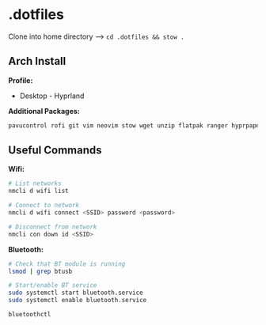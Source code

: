 # .dotfiles

Clone into home directory --> ```cd .dotfiles && stow .``` 

## Arch Install

**Profile:**
- Desktop - Hyprland

**Additional Packages:**
```bash 
pavucontrol rofi git vim neovim stow wget unzip flatpak ranger hyprpaper waybar neofetch kitty bluez bluez-utils
```

## Useful Commands

**Wifi:**
```bash 
# List networks
nmcli d wifi list

# Connect to network
nmcli d wifi connect <SSID> password <password>

# Disconnect from network
nmcli con down id <SSID>
```

**Bluetooth:**
```bash 
# Check that BT module is running
lsmod | grep btusb

# Start/enable BT service
sudo systemctl start bluetooth.service
sudo systemctl enable bluetooth.service

bluetoothctl 
```


